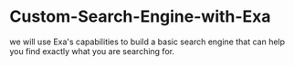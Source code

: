 # Custom-Search-Engine-with-Exa
 we will use Exa's capabilities to build a basic search engine that can help you find exactly what you are searching for.
